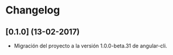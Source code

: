 # Changelog

## [0.1.0] (13-02-2017)
- Migración del proyecto a la versión 1.0.0-beta.31 de angular-cli.